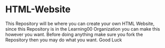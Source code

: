 # HTML-Website
This Repository will be where you can create your own HTML Website, since this Repository is in the Learning00 Organization you can make this however you want. Before doing anything make sure you fork the Repository then you may do what you want. Good Luck
